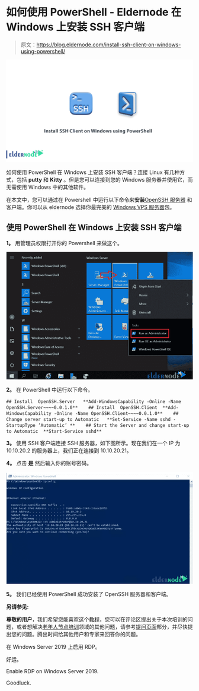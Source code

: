 # 如何使用 PowerShell - Eldernode 在 Windows 上安装 SSH 客户端

> 原文：<https://blog.eldernode.com/install-ssh-client-on-windows-using-powershell/>

![How to Install SSH Client on Windows using PowerShell](img/ef34f71336422e314519ccbe7d14f211.png)

如何使用 PowerShell 在 Windows 上安装 SSH 客户端？连接 Linux 有几种方式，包括 **putty** 和 **Kitty** 。但是您可以连接到您的 Windows 服务器并使用它，而无需使用 Windows 中的其他软件。

在本文中，您可以通过在 Powershell 中运行以下命令来**安装**[OpenSSH 服务器](https://en.wikipedia.org/wiki/OpenSSH) 和客户端。你可以从 eldernode 选择你最完美的 [Windows VPS 服务器](https://eldernode.com/windows-vps/)包。

## 使用 PowerShell 在 Windows 上安装 SSH 客户端

**1。** 用管理员权限打开你的 Powershell 来做这个。

![install openssh server using powershell-eldernode](img/a69c8c37a6e301e88161848a11380c52.png)

**2。** 在 PowerShell 中运行以下命令。

```
## Install  OpenSSH.Server   **Add-WindowsCapability -Online -Name OpenSSH.Server~~~~0.0.1.0**    ## Install  OpenSSH.Client  **Add-WindowsCapability -Online -Name OpenSSH.Client~~~~0.0.1.0**    ## Change server start-up to Automatic   **Set-Service -Name sshd -StartupType ‘Automatic’ **    ## Start the Server and change start-up to Automatic  **Start-Service sshd** 
```

**3。** 使用 SSH 客户端连接 SSH 服务器，如下图所示。现在我们在一个 IP 为 10.10.20.2 的服务器上，我们正在连接到 10.10.20.21。

**4。** 点击 **是** 然后输入你的账号密码。

![install openssh server using powershell-eldernode](img/dbd59b5b6ef5e1fb11c91309d732b904.png)

**5。** 我们已经使用 PowerShell 成功安装了 OpenSSH 服务器和客户端。

**另请参见:**

**尊敬的用户**，我们希望您能喜欢这个[教程](https://eldernode.com/category/tutorial/)，您可以在评论区提出关于本次培训的问题，或者想解决[老年人节点培训](https://eldernode.com/blog/)领域的其他问题，请参考[提问页面](https://eldernode.com/ask)部分，并尽快提出您的问题。腾出时间给其他用户和专家来回答你的问题。

在 Windows Server 2019 上启用 RDP。

好运。

Enable RDP on Windows Server 2019.

Goodluck.